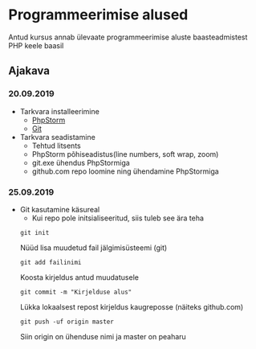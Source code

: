 # Programmeerimise alused
Antud kursus annab ülevaate programmeerimise aluste baasteadmistest PHP keele baasil
## Ajakava
### 20.09.2019
* Tarkvara installeerimine
   * [PhpStorm](https://www.jetbrains.com/phpstorm/)
   * [Git](https://git-scm.com/downloads)
* Tarkvara seadistamine
   * Tehtud litsents
   * PhpStorm põhiseadistus(line numbers, soft wrap, zoom)
   * git.exe ühendus PhpStormiga
   * github.com repo loomine ning ühendamine PhpStormiga
### 25.09.2019
* Git kasutamine käsureal
   * Kui repo pole initsialiseeritud, siis tuleb see ära teha
   ```
   git init
   ```
   Nüüd lisa muudetud fail jälgimisüsteemi (git)
   ```
  git add failinimi
  ```
  Koosta kirjeldus antud muudatusele
  ```
  git commit -m "Kirjelduse alus"
  ```
  Lükka lokaalsest repost kirjeldus kaugreposse (näiteks github.com)
  ```
  git push -uf origin master
  ```
  Siin origin on ühenduse nimi ja master on  peaharu
  
   